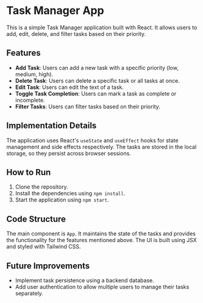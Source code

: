 # Task Manager App

This is a simple Task Manager application built with React. It allows users to add, edit, delete, and filter tasks based on their priority.

## Features

- **Add Task**: Users can add a new task with a specific priority (low, medium, high).
- **Delete Task**: Users can delete a specific task or all tasks at once.
- **Edit Task**: Users can edit the text of a task.
- **Toggle Task Completion**: Users can mark a task as complete or incomplete.
- **Filter Tasks**: Users can filter tasks based on their priority.

## Implementation Details

The application uses React's `useState` and `useEffect` hooks for state management and side effects respectively. The tasks are stored in the local storage, so they persist across browser sessions.

## How to Run

1. Clone the repository.
2. Install the dependencies using `npm install`.
3. Start the application using `npm start`.

## Code Structure

The main component is `App`. It maintains the state of the tasks and provides the functionality for the features mentioned above. The UI is built using JSX and styled with Tailwind CSS.

## Future Improvements

- Implement task persistence using a backend database.
- Add user authentication to allow multiple users to manage their tasks separately.
